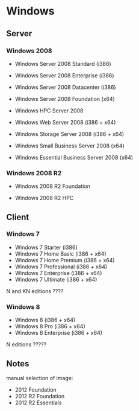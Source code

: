 
# Windows

## Server

### Windows 2008
* Windows Server 2008 Standard (i386)
* Windows Server 2008 Enterprise (i386)
* Windows Server 2008 Datacenter (i386)
* Windows Server 2008 Foundation (x64)

* Windows HPC Server 2008
* Windows Web Server 2008 (i386 + x64)
* Windows Storage Server 2008 (i386 + x64)
* Windows Small Business Server 2008 (x64)
* Windows Essential Business Server 2008 (x64)


### Windows 2008 R2
* Windows 2008 R2 Foundation

* Windows 2008 R2 HPC

## Client

### Windows 7
* Windows 7 Starter (i386)
* Windows 7 Home Basic (i386 + x64)
* Windows 7 Home Premium (i386 + x64)
* Windows 7 Professional (i386 + x64)
* Windows 7 Enterprise (i386 + x64)
* Windows 7 Ultimate (i386 + x64)

N and KN editions ????

### Windows 8
* Windows 8 (i386 + x64)
* Windows 8 Pro (i386 + x64)
* Windows 8 Enterprise (i386 + x64)

N editions ?????

## Notes

manual selection of image:

* 2012 Foundation
* 2012 R2 Foundation
* 2012 R2 Essentials
